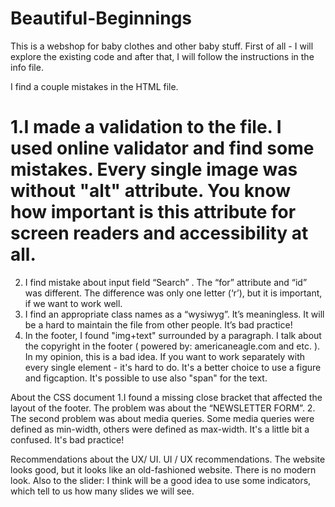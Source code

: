 # Beautiful-Beginnings
This is a webshop for baby clothes and other baby stuff.
First of all - I will explore the existing code and after that, I will follow the instructions in the info file. 


I find a couple mistakes in the HTML file.
# 1.I made a validation to the file. I used online validator and find some mistakes.  Every single image was without "alt" attribute. You know how important is this attribute for screen readers and accessibility at all.
2. I find mistake about input field “Search” . The  “for” attribute and “id” was different. The difference was only one letter (‘r’), but it is important, if we want to work well.
3. I find an appropriate class names as a “wysiwyg”. It’s meaningless. It will be a hard to maintain the file from other people. It’s bad practice!
4. In the footer, I found "img+text" surrounded by a paragraph. I talk about the copyright in the footer ( powered by: americaneagle.com and etc.  ). In my opinion, this is a bad idea. If you want to work separately with every single element - it's hard to do. It's a better choice to use a figure and figcaption. It's possible to use also "span" for the text.  


About the CSS document
1.I found a missing closе bracket that affected the layout of the footer. The problem was about the “NEWSLETTER FORM”. 
2. The second problem was about media queries. Some media queries were defined as min-width, others were defined as max-width. It's a little bit a confused. It's bad practice!


Recommendations about the UX/ UI.
UI / UX recommendations. The website looks good, but it looks like an old-fashioned website. There is no modern look. Also to the slider: I think will be a good idea to use some indicators, which tell to us how many slides we will see.

